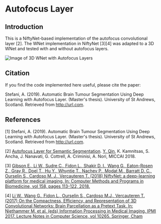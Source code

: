 # Autofocus Layer

## Introduction

This is a NiftyNet-based implementation of the autofocus convolutional layer [2]. The WNet implementation in NiftyNet [3][4] was adapted to a 3D WNet and tested with and without autofocus layers.

![Image of 3D WNet with Autofocus Layers](https://github.com/andreasstefani/autofocus-layer/tree/master/src/architecture.png)

## Citation

If you find the code implemented here useful, please cite the paper:

Stefani, A. (2019). Automatic Brain Tumour Segmentation Using Deep Learning with Autofocus Layer. (Master's thesis). University of St Andrews, Scotland. Retrieved from http://url.com.

## References

[1] Stefani, A. (2019). Automatic Brain Tumour Segmentation Using Deep Learning with Autofocus Layer. (Master's thesis). University of St Andrews, Scotland. Retrieved from http://url.com.

[2] [Autofocus Layer for Semantic Segmentation](https://arxiv.org/pdf/1805.08403.pdf). [Y. Qin](http://cseweb.ucsd.edu/~yaq007/), K. Kamnitsas, S. Ancha, J. Nanavati, G. Cottrell, A. Criminisi, A. Nori, MICCAI 2018.

[3] [Gibson E., Li W., Sudre C., Fidon L., Shakir D. I., Wang G., Eaton-Rosen Z., Gray R., Doel T., Hu  Y., Whyntie T., Nachev P., Modat M., Barratt D. C., Ourselin S., Cardoso M. J., Vercauteren T. (2018) NiftyNet: a deep-learning platform for medical imaging. In: Computer Methods and Programs in Biomedicine, vol 158, pages 113-122, 2018.](https://doi.org/10.1016/j.cmpb.2018.01.025)

[4] [Li W., Wang G., Fidon L., Ourselin S., Cardoso M.J., Vercauteren T. (2017) On the Compactness, Efficiency, and Representation of 3D Convolutional Networks: Brain Parcellation as a Pretext Task. In: Niethammer M. et al. (eds) Information Processing in Medical Imaging. IPMI 2017. Lecture Notes in Computer Science, vol 10265. Springer, Cham](https://doi.org/10.1007/978-3-319-59050-9_28)
